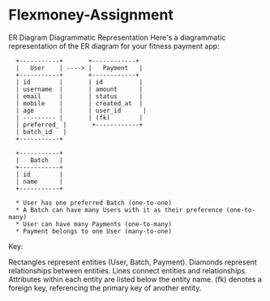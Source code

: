 # Flexmoney-Assignment

ER Diagram Diagrammatic Representation
Here's a diagrammatic representation of the ER diagram for your fitness payment app:

      +-----------+       +------------+
      |   User    | ----> |   Payment   |
      +-----------+       +------------+
      | id        |       | id          |
      | username  |       | amount      |
      | email     |       | status      |
      | mobile    |       | created_at  |
      | age       |       | user_id      |
      | --------- |       | (fk)        |
      | preferred_ |       +------------+
      | batch_id   |
      +-----------+

      +-----------+
      |   Batch   |
      +-----------+
      | id        |
      | name      |
      +-----------+

      * User has one preferred Batch (one-to-one)
      * A Batch can have many Users with it as their preference (one-to-many)
      * User can have many Payments (one-to-many)
      * Payment belongs to one User (many-to-one)
Key:

Rectangles represent entities (User, Batch, Payment).
Diamonds represent relationships between entities.
Lines connect entities and relationships.
Attributes within each entity are listed below the entity name.
(fk) denotes a foreign key, referencing the primary key of another entity.
